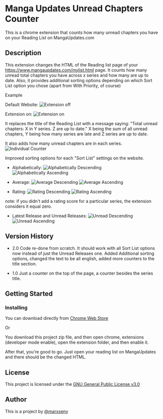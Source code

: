 # Manga Updates Unread Chapters Counter
This is a chrome extension that counts how many unread chapters you have on your Reading List on MangaUpdates.com

## Description
This extension changes the HTML of the Reading list page of your https://www.mangaupdates.com/mylist.html page.
It counts how many unread total chapters you have across x series and how many are up to date. Also, it provides additional sorting options depending on which Sort List option you chose (apart from With Priority, of course)


Example

Default Website:
![Extension off](https://i.imgur.com/NGOJHQS.png)

Extension on:
![Extension on](https://i.imgur.com/rXWCRh2.png)

It replaces the title of the Reading List with a message saying: "Total unread chapters: X in Y series. Z are up to date."
X being the sum of all unread chapters, Y being how many series are late and Z series are up to date.

It also adds how many unread chapters are in each series. 
![Individual Counter](https://i.imgur.com/S1q6ITl.png)

Improved sorting options for each "Sort List" settings on the website.

- Alphabetically:
![Alphabetically Descending](https://i.imgur.com/09HZhHB.png)
![Alphabetically Ascending](https://i.imgur.com/h34qaYB.png)

- Average:
![Average Descending](https://i.imgur.com/hFQA2ne.png)
![Average Ascending](https://i.imgur.com/LGPLjhH.png)

- Rating:
![Rating Descending](https://i.imgur.com/CNzDJC7.png)
![Rating Ascending](https://i.imgur.com/CKonf0V.png)

note: if you didn't add a rating score for a particular series, the extension considers it equal zero.

- Latest Release and Unread Releases:
![Unread Descending](https://i.imgur.com/Tm6E4vg.png)
![Unread Ascending](https://i.imgur.com/Dsvc8Sy.png)


## Version History

* 2.0 
    Code re-done from scratch. It should work with all Sort List options now instead of just the Unread Releases one. Added Additional sorting options, changed the text to be all english, added more counters to the title section.

* 1.0 
    Just a counter on the top of the page, a counter besides the series title.

## Getting Started

### Installing

You can download directly from [Chrome Web Store](https://chrome.google.com/webstore/detail/manga-updates-unread-coun/aogfongmgngjghcaiidpjolldiblnkek?hl=En&authuser=0) 

Or

You download this project zip file, and then open chrome, extensions (developer mode enable), open the extension folder, and then enable it.

After that, you're good to go. Just open your reading list on MangaUpdates and there should be the changed HTML.

## License
This project is licensed under the [GNU General Public License v3.0](https://github.com/marxseny/Manga-Updates-Unread-Counter/blob/main/LICENSE)

## Author
This is a project by [@marxseny](https://twitter.com/marxseny)



